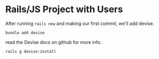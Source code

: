 # Rails/JS Project with Users
After running `rails new` and making our first commit, we'll add devise.
```
bundle add devise
```

read the Devise docs on github for more info.
```
rails g devise:install
```

